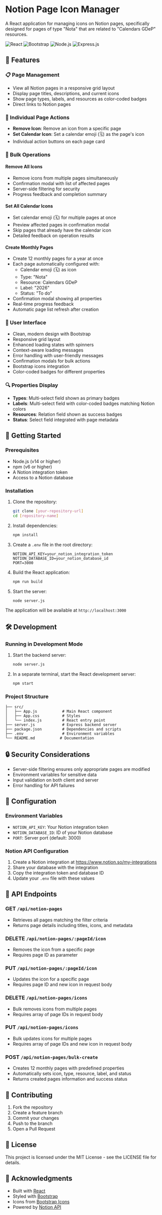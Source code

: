 # Notion Page Icon Manager

A React application for managing icons on Notion pages, specifically designed for pages of type "Nota" that are related to "Calendars GDeP" resources.

![React](https://img.shields.io/badge/React-20232A?style=for-the-badge&logo=react&logoColor=61DAFB)
![Bootstrap](https://img.shields.io/badge/Bootstrap-563D7C?style=for-the-badge&logo=bootstrap&logoColor=white)
![Node.js](https://img.shields.io/badge/Node.js-43853D?style=for-the-badge&logo=node.js&logoColor=white)
![Express.js](https://img.shields.io/badge/Express.js-404D59?style=for-the-badge)

## 🌟 Features

### 📋 Page Management
- View all Notion pages in a responsive grid layout
- Display page titles, descriptions, and current icons
- Show page types, labels, and resources as color-coded badges
- Direct links to Notion pages

### 🎯 Individual Page Actions
- **Remove Icon**: Remove an icon from a specific page
- **Set Calendar Icon**: Set a calendar emoji (🗓️) as the page's icon
- Individual action buttons on each page card

### 🔄 Bulk Operations
#### Remove All Icons
- Remove icons from multiple pages simultaneously
- Confirmation modal with list of affected pages
- Server-side filtering for security
- Progress feedback and completion summary

#### Set All Calendar Icons
- Set calendar emoji (🗓️) for multiple pages at once
- Preview affected pages in confirmation modal
- Skip pages that already have the calendar icon
- Detailed feedback on operation results

#### Create Monthly Pages
- Create 12 monthly pages for a year at once
- Each page automatically configured with:
  * Calendar emoji (🗓️) as icon
  * Type: "Nota"
  * Resource: Calendars GDeP
  * Label: "2026"
  * Status: "To do"
- Confirmation modal showing all properties
- Real-time progress feedback
- Automatic page list refresh after creation

### 💅 User Interface
- Clean, modern design with Bootstrap
- Responsive grid layout
- Enhanced loading states with spinners
- Context-aware loading messages
- Error handling with user-friendly messages
- Confirmation modals for bulk actions
- Bootstrap icons integration
- Color-coded badges for different properties

### 🔍 Properties Display
- **Types**: Multi-select field shown as primary badges
- **Labels**: Multi-select field with color-coded badges matching Notion colors
- **Resources**: Relation field shown as success badges
- **Status**: Select field integrated with page metadata

## 🚀 Getting Started

### Prerequisites
- Node.js (v14 or higher)
- npm (v6 or higher)
- A Notion integration token
- Access to a Notion database

### Installation

1. Clone the repository:
   ```bash
   git clone [your-repository-url]
   cd [repository-name]
   ```

2. Install dependencies:
   ```bash
   npm install
   ```

3. Create a `.env` file in the root directory:
   ```env
   NOTION_API_KEY=your_notion_integration_token
   NOTION_DATABASE_ID=your_notion_database_id
   PORT=3000
   ```

4. Build the React application:
   ```bash
   npm run build
   ```

5. Start the server:
   ```bash
   node server.js
   ```

The application will be available at `http://localhost:3000`

## 🛠️ Development

### Running in Development Mode

1. Start the backend server:
   ```bash
   node server.js
   ```

2. In a separate terminal, start the React development server:
   ```bash
   npm start
   ```

### Project Structure
```
├── src/
│   ├── App.js           # Main React component
│   ├── App.css          # Styles
│   └── index.js         # React entry point
├── server.js            # Express backend server
├── package.json         # Dependencies and scripts
├── .env                 # Environment variables
└── README.md           # Documentation
```

## 🔒 Security Considerations
- Server-side filtering ensures only appropriate pages are modified
- Environment variables for sensitive data
- Input validation on both client and server
- Error handling for API failures

## 🔧 Configuration

### Environment Variables
- `NOTION_API_KEY`: Your Notion integration token
- `NOTION_DATABASE_ID`: ID of your Notion database
- `PORT`: Server port (default: 3000)

### Notion API Configuration
1. Create a Notion integration at https://www.notion.so/my-integrations
2. Share your database with the integration
3. Copy the integration token and database ID
4. Update your `.env` file with these values

## 📝 API Endpoints

### GET `/api/notion-pages`
- Retrieves all pages matching the filter criteria
- Returns page details including titles, icons, and metadata

### DELETE `/api/notion-pages/:pageId/icon`
- Removes the icon from a specific page
- Requires page ID as parameter

### PUT `/api/notion-pages/:pageId/icon`
- Updates the icon for a specific page
- Requires page ID and new icon in request body

### DELETE `/api/notion-pages/icons`
- Bulk removes icons from multiple pages
- Requires array of page IDs in request body

### PUT `/api/notion-pages/icons`
- Bulk updates icons for multiple pages
- Requires array of page IDs and new icon in request body

### POST `/api/notion-pages/bulk-create`
- Creates 12 monthly pages with predefined properties
- Automatically sets icon, type, resource, label, and status
- Returns created pages information and success status

## 🤝 Contributing
1. Fork the repository
2. Create a feature branch
3. Commit your changes
4. Push to the branch
5. Open a Pull Request

## 📄 License
This project is licensed under the MIT License - see the LICENSE file for details.

## 🙏 Acknowledgments
- Built with [React](https://reactjs.org/)
- Styled with [Bootstrap](https://getbootstrap.com/)
- Icons from [Bootstrap Icons](https://icons.getbootstrap.com/)
- Powered by [Notion API](https://developers.notion.com/)
